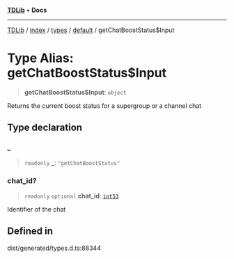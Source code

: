 [**TDLib**](../../../../../../README.md) • **Docs**

***

[TDLib](../../../../../../modules.md) / [index](../../../../../README.md) / [types](../../../README.md) / [default](../README.md) / getChatBoostStatus$Input

# Type Alias: getChatBoostStatus$Input

> **getChatBoostStatus$Input**: `object`

Returns the current boost status for a supergroup or a channel chat

## Type declaration

### \_

> `readonly` **\_**: `"getChatBoostStatus"`

### chat\_id?

> `readonly` `optional` **chat\_id**: [`int53`](int53-1.md)

Identifier of the chat

## Defined in

dist/generated/types.d.ts:88344
